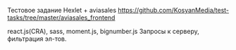Тестовое задание Hexlet + aviasales
https://github.com/KosyanMedia/test-tasks/tree/master/aviasales_frontend

react.js(CRA), sass, moment.js, bignumber.js
Запросы к серверу, фильтрация эл-тов.
